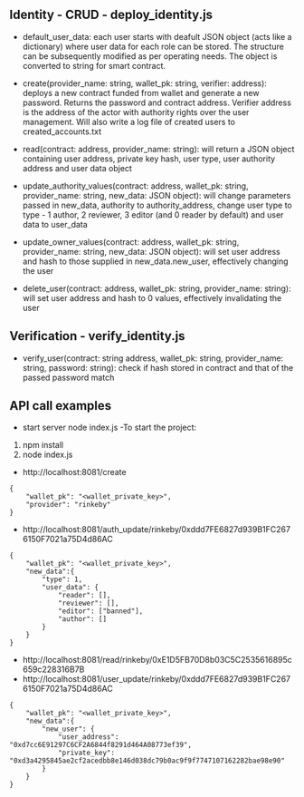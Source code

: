 ## Identity - CRUD - deploy_identity.js
- default_user_data: each user starts with deafult JSON object (acts like a dictionary) where user data for each role can be stored. The structure can be subsequently modified as per operating needs. The object is converted to string for smart contract.

- create(provider_name: string, wallet_pk: string, verifier: address): deploys a new contract funded from wallet and generate a new password. Returns the password and contract address. Verifier address is the address of the actor with authority rights over the user management. Will also write a log file of created users to created_accounts.txt

- read(contract: address, provider_name: string): will return a JSON object containing user address, private key hash, user type, user authority address and user data object

- update_authority_values(contract: address, wallet_pk: string, provider_name: string, new_data: JSON object): will change parameters passed in new_data, authority to authority_address, change user type to type - 1 author, 2 reviewer, 3 editor (and 0 reader by default) and user data to user_data

- update_owner_values(contract: address, wallet_pk: string, provider_name: string, new_data: JSON object): will set user address and hash to those supplied in new_data.new_user, effectively changing the user

- delete_user(contract: address, wallet_pk: string, provider_name: string): will set user address and hash to 0 values, effectively invalidating the user

## Verification - verify_identity.js
- verify_user(contract: string address, wallet_pk: string, provider_name: string, password: string): check if hash stored in contract and that of the passed password match

## API call examples
- start server node index.js
-To start the project:
1. npm install
2. node index.js

- http://localhost:8081/create 
```
{
    "wallet_pk": "<wallet_private_key>",
    "provider": "rinkeby"
}
```
- http://localhost:8081/auth_update/rinkeby/0xddd7FE6827d939B1FC2676150F7021a75D4d86AC
```
{
    "wallet_pk": "<wallet_private_key>",
    "new_data":{
        "type": 1,
        "user_data": {
            "reader": [], 
            "reviewer": [], 
            "editor": ["banned"],
            "author": []
        }
    }
}
```
- http://localhost:8081/read/rinkeby/0xE1D5FB70D8b03C5C2535616895c659c228316B7B
- http://localhost:8081/user_update/rinkeby/0xddd7FE6827d939B1FC2676150F7021a75D4d86AC
```
{
    "wallet_pk": "<wallet_private_key>",
    "new_data":{
        "new_user": {
            "user_address": "0xd7cc6E91297C6CF2A6844f8291d464A08773ef39", 
            "private_key": "0xd3a4295845ae2cf2acedbb8e146d038dc79b0ac9f9f7747107162282bae98e90"
        }
    }
}
```
